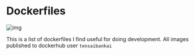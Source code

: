 # Dockerfiles

![img](https://travis-ci.org/tjma2001/dockerfiles.svg?branch=master "build status")

This is a list of dockerfiles I find useful for doing development. All images published to dockerhub user `tensaibankai`